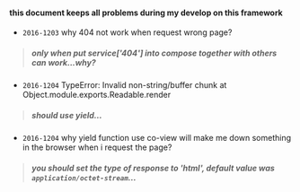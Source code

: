 #### this document keeps all problems during my develop on this framework

+ `2016-1203` why 404 not work when request wrong page? 
 > ##### only when put service['404'] into compose together with others can work...why?

+ `2016-1204` TypeError: Invalid non-string/buffer chunk at Object.module.exports.Readable.render 
 > ##### should use yield...

+ `2016-1204` why yield function use co-view will make me down something in the browser when i request the page?  
 > ##### you should set the type of response to 'html', default value was `application/octet-stream`...
